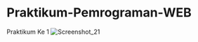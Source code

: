 # Praktikum-Pemrograman-WEB
 Praktikum Ke 1
![Screenshot_21](https://user-images.githubusercontent.com/72425821/137668954-bf802ecf-b2f2-4c63-843d-d89be4fe2f4c.png)
